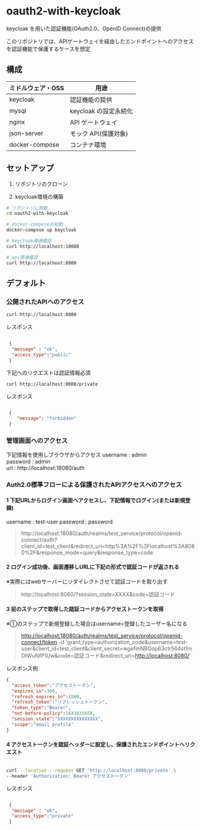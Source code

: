 # oauth2-with-keycloak

keycloak を用いた認証機能(OAuth2.0、OpenID Connect)の提供

このリポジトリでは、APIゲートウェイを経由したエンドポイントへのアクセスを認証機能で保護するケースを想定

## 構成

| ミドルウェア・OSS | 用途              |
| ----------------- | ----------------- |
| keycloak          | 認証機能の提供         |
| mysql             | keycloak の設定永続化 |
| nginx             | API ゲートウェイ  |
| json-server       | モック API(保護対象)        |
| docker-compose       | コンテナ環境        |

## セットアップ

1. リポジトリのクローン

1. keycloak環境の構築

```bash
# リポジトリに移動
cd oauth2-with-keycloak

# docker-composeの起動
docker-compose up keycloak

# keycloak疎通確認
curl http://localhost:18080

# api疎通確認
curl http://localhost:8080
```

## デフォルト

### 公開されたAPIへのアクセス

```bash
curl http://localhost:8080
```

レスポンス

```json

 {
  "message" : "ok",
  "access_type":"public"
 }

```

下記へのリクエストは認証情報必須

```bash
curl http://localhost:8080/private
```

レスポンス

```json

 {
    "message": "forbidden"
 }

```

### 管理画面へのアクセス

下記情報を使用しブラウザからアクセス
username : admin  
password : admin  
url : http://localhost:18080/auth

### Auth2.0標準フローによる保護されたAPIアクセスへのアクセス

#### 1 下記URLからログイン画面へアクセスし、下記情報でログイン(または新規登録)

username : test-user
password : password

> http://localhost:18080/auth/realms/test_service/protocol/openid-connect/auth?client_id=test_client&redirect_uri=http%3A%2F%2Flocalhost%3A8080%2F&response_mode=query&response_type=code

#### 2 ログイン成功後、画面遷移しURLに下記の形式で認証コードが返される  
※実際にはwebサーバーにリダイレクトさせて認証コードを取り出す

> http://localhost:8080/?session_state=XXXX&code=認証コード

#### 3 前のステップで取得した認証コードからアクセストークンを取得  

※①のステップで新規登録した場合はusername=登録したユーザー名になる
> <http://localhost:18080/auth/realms/test_service/protocol/openid-connect/token> -d 'grant_type=authorization_code&username=test-user&client_id=test_client&client_secret=wgefmNBGop63ctr564st1mDtWuNfP1Uw&code=認証コード&redirect_uri=<http://localhost:8080/>'

レスポンス例

```json
{
  "access_token":"アクセストークン",
  "expires_in":300,
  "refresh_expires_in":1800,
  "refresh_token":"リフレッシュトークン",
  "token_type":"Bearer",
  "not-before-policy":1643635658,
  "session_state":"XXXXXXXXXXXXXXX",
  "scope":"email profile"
}
```

#### 4 アクセストークンを認証ヘッダーに設定し、保護されたエンドポイントへリクエスト

```bash

curl --location --request GET 'http://localhost:8080/private' \
--header 'Authorization: Bearer アクセストークン'

```

レスポンス

```json

 {
  "message" : "ok",
  "access_type":"private"
 }

```
